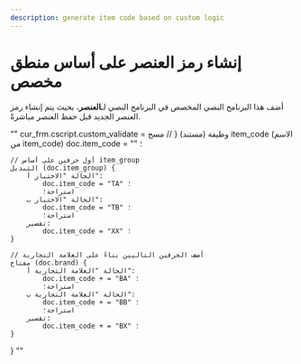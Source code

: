 ```yaml
---
description: generate item code based on custom logic
---
```


# إنشاء رمز العنصر على أساس منطق مخصص

أضف هذا البرنامج النصي المخصص في البرنامج النصي لـ**العنصر**، بحيث يتم إنشاء رمز العنصر الجديد قبل حفظ العنصر مباشرةً.

"" cur\_frm.cscript.custom\_validate = وظيفة (مستند) { // مسح item\_code (الاسم من item\_code) doc.item\_code = "" ؛

```
// أول حرفين على أساس item_group
التبديل (doc.item_group) {
    الحالة "الاختبار أ":
        doc.item_code = "TA" ؛
        استراحة؛
    الحالة "الاختبار ب":
        doc.item_code = "TB" ؛
        استراحة؛
    تقصير:
        doc.item_code = "XX" ؛
}

// أضف الحرفين التاليين بناءً على العلامة التجارية
مفتاح (doc.brand) {
    الحالة "العلامة التجارية أ":
        doc.item_code + = "BA" ؛
        استراحة؛
    الحالة "العلامة التجارية ب":
        doc.item_code + = "BB" ؛
        استراحة؛
    تقصير:
        doc.item_code + = "BX" ؛
}
```

} ""
